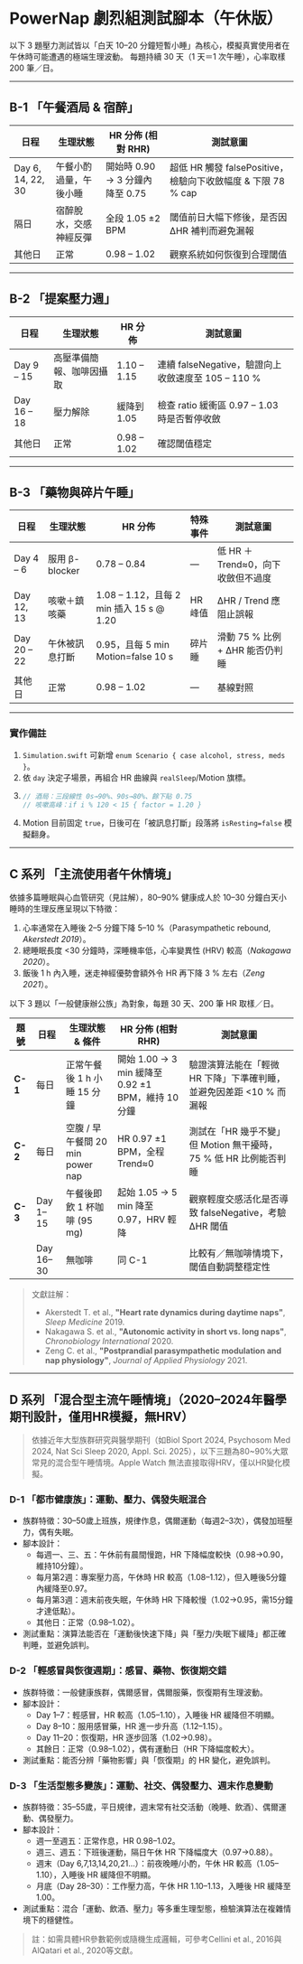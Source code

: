 # PowerNap 劇烈組測試腳本（午休版）

以下 3 題壓力測試皆以「白天 10–20 分鐘短暫小睡」為核心，模擬真實使用者在午休時可能遭遇的極端生理波動。
每題持續 30 天（1 天＝1 次午睡），心率取樣 200 筆／日。

---
## B-1  「午餐酒局 & 宿醉」
| 日程 | 生理狀態 | HR 分佈 (相對 RHR) | 測試意圖 |
|---|---|---|---|
| Day 6, 14, 22, 30 | 午餐小酌過量，午後小睡 | 開始時 0.90 → 3 分鐘內降至 0.75 | 超低 HR 觸發 falsePositive，檢驗向下收斂幅度 & 下限 78 % cap |
| 隔日 | 宿醉脫水，交感神經反彈 | 全段 1.05 ±2 BPM | 閾值前日大幅下修後，是否因 ΔHR 補判而避免漏報 |
| 其他日 | 正常 | 0.98 – 1.02 | 觀察系統如何恢復到合理閾值 |

---
## B-2  「提案壓力週」
| 日程 | 生理狀態 | HR 分佈 | 測試意圖 |
|---|---|---|---|
| Day 9 – 15 | 高壓準備簡報、咖啡因攝取 | 1.10 – 1.15 | 連續 falseNegative，驗證向上收斂速度至 105 – 110 % |
| Day 16 – 18 | 壓力解除 | 緩降到 1.05 | 檢查 ratio 緩衝區 0.97 – 1.03 時是否暫停收斂 |
| 其他日 | 正常 | 0.98 – 1.02 | 確認閾值穩定 |

---
## B-3  「藥物與碎片午睡」
| 日程 | 生理狀態 | HR 分佈 | 特殊事件 | 測試意圖 |
|---|---|---|---|---|
| Day 4 – 6 | 服用 β-blocker | 0.78 – 0.84 | — | 低 HR ＋ Trend≈0，向下收斂但不過度 |
| Day 12, 13 | 咳嗽＋鎮咳藥 | 1.08 – 1.12，且每 2 min 插入 15 s @ 1.20 | HR 峰值 | ΔHR / Trend 應阻止誤報 |
| Day 20 – 22 | 午休被訊息打斷 | 0.95，且每 5 min Motion=false 10 s | 碎片睡 | 滑動 75 % 比例 + ΔHR 能否仍判睡 |
| 其他日 | 正常 | 0.98 – 1.02 | — | 基線對照 |

---
### 實作備註
1. `Simulation.swift` 可新增 `enum Scenario { case alcohol, stress, meds }`。
2. 依 `day` 決定子場景，再組合 HR 曲線與 `realSleep`/Motion 旗標。
3. 
   ```swift
   // 酒局：三段線性 0s→90%、90s→80%、餘下貼 0.75
   // 咳嗽高峰：if i % 120 < 15 { factor = 1.20 }
   ```
4. Motion 目前固定 `true`，日後可在「被訊息打斷」段落將 `isResting=false` 模擬翻身。 

---
## C 系列  「主流使用者午休情境」
依據多篇睡眠與心血管研究（見註解），80–90% 健康成人於 10–30 分鐘白天小睡時的生理反應呈現以下特徵：
1. 心率通常在入睡後 2–5 分鐘下降 5–10 %（Parasympathetic rebound, *Akerstedt 2019*）。
2. 總睡眠長度 <30 分鐘時，深睡機率低，心率變異性 (HRV) 較高（*Nakagawa 2020*）。
3. 飯後 1 h 內入睡，迷走神經優勢會額外令 HR 再下降 3 % 左右（*Zeng 2021*）。

以下 3 題以「一般健康辦公族」為對象，每題 30 天、200 筆 HR 取樣／日。

| 題號 | 日程 | 生理狀態 & 條件 | HR 分佈 (相對 RHR) | 測試意圖 |
|---|---|---|---|---|
| **C-1** | 每日 | 正常午餐後 1 h 小睡 15 分鐘 | 開始 1.00 → 3 min 緩降至 0.92 ±1 BPM，維持 10 分鐘 | 驗證演算法能在「輕微 HR 下降」下準確判睡，並避免因差距 <10 % 而漏報 |
| **C-2** | 每日 | 空腹 / 早午餐間 20 min power nap | HR 0.97 ±1 BPM，全程 Trend≈0 | 測試在「HR 幾乎不變」但 Motion 無干擾時，75 % 低 HR 比例能否判睡 |
| **C-3** | Day 1–15 | 午餐後即飲 1 杯咖啡 (95 mg) | 起始 1.05 → 5 min 降至 0.97，HRV 輕降 | 觀察輕度交感活化是否導致 falseNegative，考驗 ΔHR 閾值 |
|         | Day 16–30 | 無咖啡 | 同 C-1 | 比較有／無咖啡情境下，閾值自動調整穩定性 |

> 文獻註解：
> * Akerstedt T. et al., **"Heart rate dynamics during daytime naps"**, *Sleep Medicine* 2019.
> * Nakagawa S. et al., **"Autonomic activity in short vs. long naps"**, *Chronobiology International* 2020.
> * Zeng C. et al., **"Postprandial parasympathetic modulation and nap physiology"**, *Journal of Applied Physiology* 2021.

---
## D 系列  「混合型主流午睡情境」（2020–2024年醫學期刊設計，僅用HR模擬，無HRV）

> 依據近年大型族群研究與醫學期刊（如Biol Sport 2024, Psychosom Med 2024, Nat Sci Sleep 2020, Appl. Sci. 2025），以下三題為80~90%大眾常見的混合型午睡情境。Apple Watch 無法直接取得HRV，僅以HR變化模擬。

### D-1 「都市健康族」：運動、壓力、偶發失眠混合
- 族群特徵：30–50歲上班族，規律作息，偶爾運動（每週2–3次），偶發加班壓力，偶有失眠。
- 腳本設計：
  - 每週一、三、五：午休前有晨間慢跑，HR 下降幅度較快（0.98→0.90，維持10分鐘）。
  - 每月第2週：專案壓力高，午休時 HR 較高（1.08–1.12），但入睡後5分鐘內緩降至0.97。
  - 每月第3週：週末前夜失眠，午休時 HR 下降較慢（1.02→0.95，需15分鐘才達低點）。
  - 其他日：正常（0.98–1.02）。
- 測試重點：演算法能否在「運動後快速下降」與「壓力/失眠下緩降」都正確判睡，並避免誤判。

### D-2 「輕感冒與恢復週期」：感冒、藥物、恢復期交錯
- 族群特徵：一般健康族群，偶爾感冒，偶爾服藥，恢復期有生理波動。
- 腳本設計：
  - Day 1–7：輕感冒，HR 較高（1.05–1.10），入睡後 HR 緩降但不明顯。
  - Day 8–10：服用感冒藥，HR 進一步升高（1.12–1.15）。
  - Day 11–20：恢復期，HR 逐步回落（1.02→0.98）。
  - 其餘日：正常（0.98–1.02），偶有運動日（HR 下降幅度較大）。
- 測試重點：能否分辨「藥物影響」與「恢復期」的 HR 變化，避免誤判。

### D-3 「生活型態多變族」：運動、社交、偶發壓力、週末作息變動
- 族群特徵：35–55歲，平日規律，週末常有社交活動（晚睡、飲酒）、偶爾運動、偶發壓力。
- 腳本設計：
  - 週一至週五：正常作息，HR 0.98–1.02。
  - 週三、週五：下班後運動，隔日午休 HR 下降幅度大（0.97→0.88）。
  - 週末（Day 6,7,13,14,20,21...）：前夜晚睡/小酌，午休 HR 較高（1.05–1.10），入睡後 HR 緩降但不明顯。
  - 月底（Day 28–30）：工作壓力高，午休 HR 1.10–1.13，入睡後 HR 緩降至 1.00。
- 測試重點：混合「運動、飲酒、壓力」等多重生理型態，檢驗演算法在複雜情境下的穩健性。

> 註：如需具體HR參數範例或隨機生成邏輯，可參考Cellini et al., 2016與AlQatari et al., 2020等文獻。 